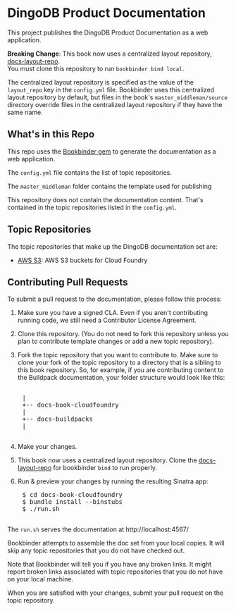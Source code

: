 # DingoDB Product Documentation

This project publishes the DingoDB Product Documentation as a web application.

**Breaking Change**: This book now uses a centralized layout repository, [docs-layout-repo](https://github.com/pivotal-cf/docs-layout-repo).  
You must clone this repository to run `bookbinder bind local`.

The centralized layout repository is specified as the value of the `layout_repo` key in the `config.yml` file.
Bookbinder uses this centralized layout repository by default, but files in the book's `master_middleman/source` directory override files in the centralized layout repository if they have the same name.

## What's in this Repo

This repo uses the [Bookbinder gem](http://github.com/pivotal-cf/docs-bookbinder) to generate the documentation as a web application.

The `config.yml` file contains the list of topic repositories.

The `master_middleman` folder contains the template used for publishing

This repository does not contain the documentation content. That's contained in the topic repositories listed in the `config.yml`.

## Topic Repositories

The topic repositories that make up the DingoDB documentation set are:

* [AWS S3](http://github.com/dingodb/docs-amazon-s3): AWS S3 buckets for Cloud Foundry

## Contributing Pull Requests

To submit a pull request to the documentation, please follow this process:

1. Make sure you have a signed CLA. Even if you aren't contributing running code, we still need a Contributor License Agreement.

2. Clone this repository. (You do not need to fork this repository unless you plan to contribute template changes or add a new topic repository).

3. Fork the topic repository that you want to contribute to. Make sure to clone your fork of the topic repository to a directory that is a sibling to this book repository. So, for example, if you are contributing content to the Buildpack documentation, your folder structure would look like this:

  <pre>

    |
    +-- docs-book-cloudfoundry
    |
    +-- docs-buildpacks
    |
  </pre>

4. Make your changes.

5. This book now uses a centralized layout repository. Clone the [docs-layout-repo](https://github.com/pivotal-cf/docs-layout-repo) for bookbinder `bind` to run properly.

6. Run & preview your changes by running the resulting Sinatra app:

  <pre>
    $ cd docs-book-cloudfoundry
    $ bundle install --binstubs
    $ ./run.sh
  </pre>

The `run.sh` serves the documentation at http://localhost:4567/

Bookbinder attempts to assemble the doc set from your local copies.
It will skip any topic repositories that you do not have checked out.

Note that Bookbinder will tell you if you have any broken links.
It might report broken links associated with topic repositories that you
do not have on your local machine.

When you are satisfied with your changes, submit your pull request on
the topic repository.
